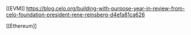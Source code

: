 [[EVM]]
https://blog.celo.org/building-with-purpose-year-in-review-from-celo-foundation-president-rene-reinsberg-d4efa81ca626

[[Ethereum]]
